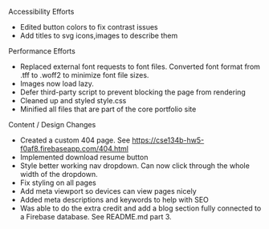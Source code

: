Accessibility Efforts  
- Edited button colors to fix contrast issues  
- Add titles to svg icons,images to describe them    

Performance Efforts  
- Replaced external font requests to font files. Converted font format from .tff to .woff2 to minimize font file sizes.  
- Images now load lazy.  
- Defer third-party script to prevent blocking the page from rendering  
- Cleaned up and styled style.css  
- Minified all files that are part of the core portfolio site    

Content / Design Changes  
- Created a custom 404 page. See https://cse134b-hw5-f0af8.firebaseapp.com/404.html  
- Implemented download resume button  
- Style better working nav dropdown. Can now click through the whole width of the dropdown.  
- Fix styling on all pages  
- Add meta viewport so devices can view pages nicely  
- Added meta descriptions and keywords to help with SEO  
- Was able to do the extra credit and add a blog section fully connected to a Firebase database. See README.md part 3.

